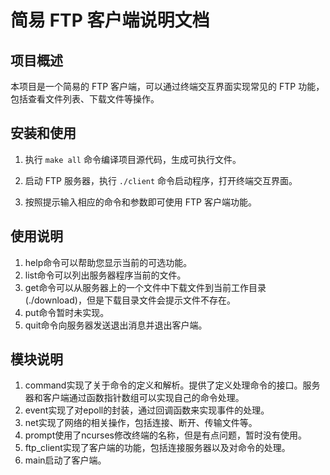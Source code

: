 # 简易 FTP 客户端说明文档

## 项目概述

本项目是一个简易的 FTP 客户端，可以通过终端交互界面实现常见的 FTP 功能，包括查看文件列表、下载文件等操作。

## 安装和使用

1. 执行 `make all` 命令编译项目源代码，生成可执行文件。

2. 启动 FTP 服务器，执行 `./client` 命令启动程序，打开终端交互界面。

3. 按照提示输入相应的命令和参数即可使用 FTP 客户端功能。

## 使用说明
   1. help命令可以帮助您显示当前的可选功能。
   2. list命令可以列出服务器程序当前的文件。
   3. get命令可以从服务器上的一个文件中下载文件到当前工作目录(./download)，但是下载目录文件会提示文件不存在。
   4. put命令暂时未实现。
   5. quit命令向服务器发送退出消息并退出客户端。

## 模块说明
   1. command实现了关于命令的定义和解析。提供了定义处理命令的接口。服务器和客户端通过函数指针数组可以实现自己的命令处理。
   2. event实现了对epoll的封装，通过回调函数来实现事件的处理。
   3. net实现了网络的相关操作，包括连接、断开、传输文件等。
   4. prompt使用了ncurses修改终端的名称，但是有点问题，暂时没有使用。
   5. ftp_client实现了客户端的功能，包括连接服务器以及对命令的处理。
   6. main启动了客户端。
